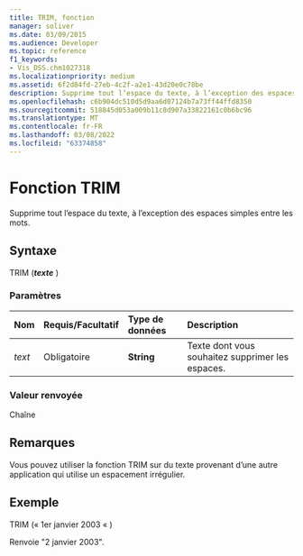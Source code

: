 ```yaml
---
title: TRIM, fonction
manager: soliver
ms.date: 03/09/2015
ms.audience: Developer
ms.topic: reference
f1_keywords:
- Vis_DSS.chm1027318
ms.localizationpriority: medium
ms.assetid: 6f2d84fd-27eb-4c2f-a2e1-43d20e0c78be
description: Supprime tout l’espace du texte, à l’exception des espaces simples entre les mots.
ms.openlocfilehash: c6b904dc510d5d9aa6d07124b7a73ff44ffd8350
ms.sourcegitcommit: 518845d053a009b11c8d907a33822161c0b6bc96
ms.translationtype: MT
ms.contentlocale: fr-FR
ms.lasthandoff: 03/08/2022
ms.locfileid: "63374858"
---
```

# <a name="trim-function"></a>Fonction TRIM

Supprime tout l’espace du texte, à l’exception des espaces simples entre les mots.

## <a name="syntax"></a>Syntaxe

TRIM (***texte*** )
  
### <a name="parameters"></a>Paramètres

|**Nom**|**Requis/Facultatif**|**Type de données**|**Description**|
|:-----|:-----|:-----|:-----|
| *text* <br/> |Obligatoire  <br/> |**String** <br/> |Texte dont vous souhaitez supprimer les espaces. |

### <a name="return-value"></a>Valeur renvoyée

Chaîne
  
## <a name="remarks"></a>Remarques

Vous pouvez utiliser la fonction TRIM sur du texte provenant d’une autre application qui utilise un espacement irrégulier.
  
## <a name="example"></a>Exemple

TRIM (« 1er janvier 2003 « )
  
Renvoie "2 janvier 2003".

